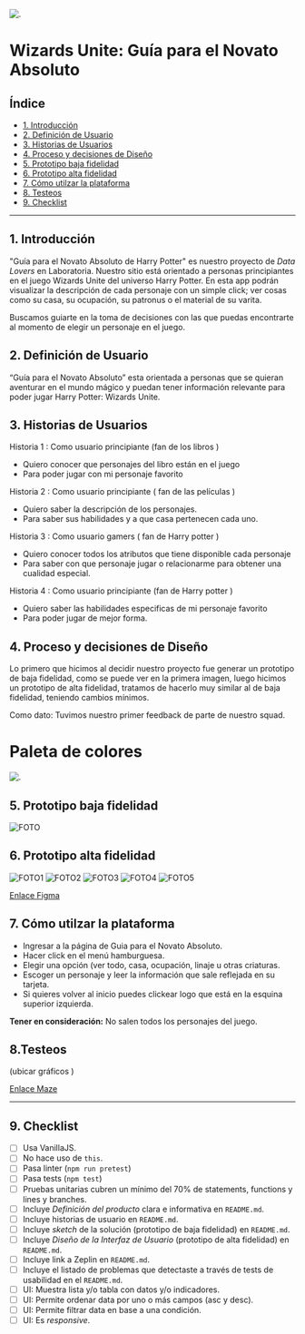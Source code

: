 ![.](https://github.com/NayaFer/SCL013-data-lovers/blob/master/src/img/readme%20portada.png)

# Wizards Unite: Guía para el Novato Absoluto

## Índice

* [1. Introducción](#1-Introducción)
* [2. Definición de Usuario](#2-Definición-de-Usuario)
* [3. Historias de Usuarios](#3-Historias-de-Usuarios)
* [4. Proceso y decisiones de Diseño](#4-Proceso-y-decisiones-de-Diseño)
* [5. Prototipo baja fidelidad](#5-Prototipo-baja-fidelidad)
* [6. Prototipo alta fidelidad](#6-Prototipo-alta-fidelidad)
* [7. Cómo utilzar la plataforma](#7-Cómo-utilizar-la-plataforma)
* [8. Testeos](#8-Testeos)
* [9. Checklist](#9-checklist)

***

## 1. Introducción

"Guía para el Novato Absoluto de Harry Potter" es nuestro proyecto de *Data Lovers* en Laboratoria. Nuestro sitio está orientado a personas principiantes en el juego Wizards Unite del universo Harry Potter. En esta app podrán visualizar la descripción de cada personaje con un simple click; ver cosas como su casa, su ocupación, su patronus o el material de su varita.

Buscamos guiarte en la toma de decisiones con las que puedas encontrarte al momento de elegir un personaje en el juego.

## 2. Definición de Usuario

“Guía para el Novato Absoluto” esta orientada a personas que se quieran aventurar en el mundo mágico y puedan tener información relevante para poder jugar Harry Potter: Wizards Unite.


## 3. Historias de Usuarios

Historia 1 : Como usuario principiante (fan de los libros )  
 - Quiero conocer que personajes del libro están en el juego 
 - Para poder jugar con mi personaje favorito

Historia 2 : Como usuario principiante ( fan de las películas ) 

 - Quiero saber la descripción de los personajes.
 - Para saber sus habilidades y a que casa pertenecen cada uno.

Historia 3 : Como usuario gamers ( fan de Harry potter ) 
 - Quiero conocer todos los atributos que tiene disponible cada
   personaje
- Para saber con que personaje jugar o relacionarme para obtener una
   cualidad especial.

Historia 4 : Como usuario principiante (fan de Harry potter )   
 - Quiero saber las habilidades especificas de mi personaje favorito
 - Para poder jugar de mejor forma.



## 4. Proceso y decisiones de Diseño

Lo primero que hicimos al decidir nuestro proyecto fue generar un prototipo de baja fidelidad, como se puede ver en la primera imagen, luego hicimos un prototipo de alta fidelidad, tratamos de hacerlo muy similar al de baja fidelidad, teniendo cambios mínimos.
 
Como dato: Tuvimos nuestro primer feedback de parte de nuestro squad.

# Paleta de colores
![.](https://github.com/NayaFer/SCL013-data-lovers/blob/master/src/img/readme_paleta.png)


## 5. Prototipo baja fidelidad

![FOTO](https://github.com/NayaFer/SCL013-data-lovers/blob/master/src/img/bajafidelidad.jpeg)


## 6. Prototipo alta fidelidad

![FOTO1](https://github.com/NayaFer/SCL013-data-lovers/blob/master/src/img/figma1.png)
![FOTO2](https://github.com/NayaFer/SCL013-data-lovers/blob/master/src/img/figma2.png)
![FOTO3](https://github.com/NayaFer/SCL013-data-lovers/blob/master/src/img/figma3.png)
![FOTO4](https://github.com/NayaFer/SCL013-data-lovers/blob/master/src/img/figma4.png)
![FOTO5](https://github.com/NayaFer/SCL013-data-lovers/blob/master/src/img/fimga5.png)


[Enlace Figma](https://www.figma.com/file/8Bg2SLPzDN2GJDezOc5EUx/data-lovers?node-id=0:1)


## 7. Cómo utilzar la plataforma

 - Ingresar a la página de Guia para el Novato Absoluto.
 - Hacer click en el menú hamburguesa.
 - Elegir una opción (ver todo, casa, ocupación, linaje u otras
   criaturas.
 - Escoger un personaje y leer la información que sale reflejada en su
   tarjeta.
 - Si quieres volver al inicio puedes clickear logo que está en la
   esquina superior izquierda.
 

**Tener en consideración:**
No salen todos los personajes del juego.

## 8.Testeos

(ubicar gráficos )

[Enlace Maze](https://t.maze.design/10897011)


***

## 9. Checklist

* [ ] Usa VanillaJS.
* [ ] No hace uso de `this`.
* [ ] Pasa linter (`npm run pretest`)
* [ ] Pasa tests (`npm test`)
* [ ] Pruebas unitarias cubren un mínimo del 70% de statements, functions y
  lines y branches.
* [ ] Incluye _Definición del producto_ clara e informativa en `README.md`.
* [ ] Incluye historias de usuario en `README.md`.
* [ ] Incluye _sketch_ de la solución (prototipo de baja fidelidad) en
  `README.md`.
* [ ] Incluye _Diseño de la Interfaz de Usuario_ (prototipo de alta fidelidad)
  en `README.md`.
* [ ] Incluye link a Zeplin en `README.md`.
* [ ] Incluye el listado de problemas que detectaste a través de tests de
  usabilidad en el `README.md`.
* [ ] UI: Muestra lista y/o tabla con datos y/o indicadores.
* [ ] UI: Permite ordenar data por uno o más campos (asc y desc).
* [ ] UI: Permite filtrar data en base a una condición.
* [ ] UI: Es _responsive_.
